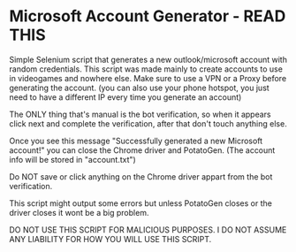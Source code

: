 # Microsoft Account Generator - READ THIS
Simple Selenium script that generates a new outlook/microsoft account with random credentials.
This script was made mainly to create accounts to use in videogames and nowhere else.
Make sure to use a VPN or a Proxy before generating the account. (you can also use your phone hotspot, you just need to have a different IP every time you generate an account)

The ONLY thing that's manual is the bot verification, so when it appears click next and complete the verification, after that don't touch anything else.

Once you see this message "Successfully generated a new Microsoft account!" you can close the Chrome driver and PotatoGen. (The account info will be stored in "account.txt")

Do NOT save or click anything on the Chrome driver appart from the bot verification.

This script might output some errors but unless PotatoGen closes or the driver closes it wont be a big problem.

DO NOT USE THIS SCRIPT FOR MALICIOUS PURPOSES. I DO NOT ASSUME ANY LIABILITY FOR HOW YOU WILL USE THIS SCRIPT.
